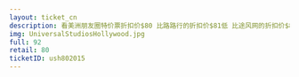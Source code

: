```yaml
---
layout: ticket_cn
description: 看美洲朋友圈特价票折扣价$80 比路路行的折扣价$81低 比途风网的折扣价$82低 比走四方的折扣价$83低 比官网的原价$92低 没有限制进门时间 全年都能使用
img: UniversalStudiosHollywood.jpg
full: 92
retail: 80
ticketID: ush802015
---
```


